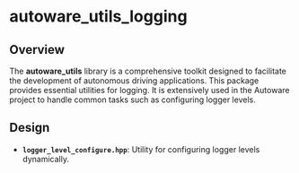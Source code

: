 # autoware_utils_logging

## Overview

The **autoware_utils** library is a comprehensive toolkit designed to facilitate the development of autonomous driving applications.
This package provides essential utilities for logging.
It is extensively used in the Autoware project to handle common tasks such as configuring logger levels.

## Design

- **`logger_level_configure.hpp`**: Utility for configuring logger levels dynamically.

